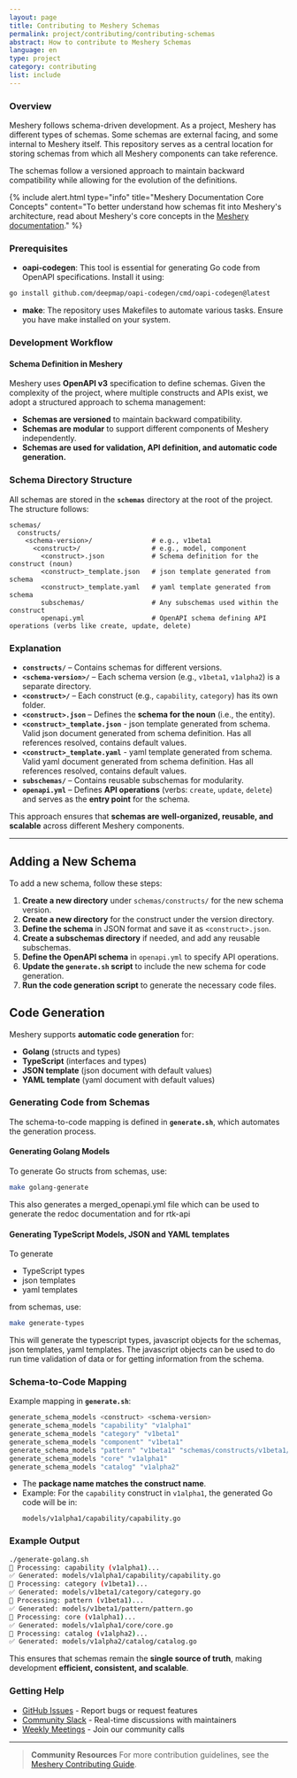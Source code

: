 ```yaml
---
layout: page
title: Contributing to Meshery Schemas
permalink: project/contributing/contributing-schemas
abstract: How to contribute to Meshery Schemas
language: en
type: project
category: contributing
list: include
---
```


### Overview
Meshery follows schema-driven development. As a project, Meshery has different types of schemas. Some schemas are external facing, and some internal to Meshery itself. This repository serves as a central location for storing schemas from which all Meshery components can take reference.

The schemas follow a versioned approach to maintain backward compatibility while allowing for the evolution of the definitions.

{% include alert.html type="info" title="Meshery Documentation Core Concepts" content="To better understand how schemas fit into Meshery's architecture, read about Meshery's core concepts in the <a href='https://docs.meshery.io/concepts/logical'>Meshery documentation</a>." %}

### Prerequisites
- **oapi-codegen**: This tool is essential for generating Go code from OpenAPI specifications. Install it using:

```bash
go install github.com/deepmap/oapi-codegen/cmd/oapi-codegen@latest
```

- **make**: The repository uses Makefiles to automate various tasks. Ensure you have make installed on your system.

### Development Workflow


#### **Schema Definition in Meshery**
Meshery uses **OpenAPI v3** specification to define schemas. Given the complexity of the project, where multiple constructs and APIs exist, we adopt a structured approach to schema management:
- **Schemas are versioned** to maintain backward compatibility.
- **Schemas are modular** to support different components of Meshery independently.
- **Schemas are used for validation, API definition, and automatic code generation.**

### **Schema Directory Structure**
All schemas are stored in the **`schemas`** directory at the root of the project. The structure follows:

```
schemas/
  constructs/
    <schema-version>/               # e.g., v1beta1
      <construct>/                  # e.g., model, component
        <construct>.json            # Schema definition for the construct (noun)
        <construct>_template.json   # json template generated from schema
        <construct>_template.yaml   # yaml template generated from schema
        subschemas/                 # Any subschemas used within the construct
        openapi.yml                 # OpenAPI schema defining API operations (verbs like create, update, delete)
```

### **Explanation**
- **`constructs/`** – Contains schemas for different versions.
- **`<schema-version>/`** – Each schema version (e.g., `v1beta1`, `v1alpha2`) is a separate directory.
- **`<construct>/`** – Each construct (e.g., `capability`, `category`) has its own folder.
- **`<construct>.json`** – Defines the **schema for the noun** (i.e., the entity).
- **`<construct>_template.json`** - json template generated from schema. Valid json document generated from schema definition. Has all references resolved, contains default values.
- **`<construct>_template.yaml`** - yaml template generated from schema. Valid yaml document generated from schema definition. Has all references resolved, contains default values.
- **`subschemas/`** – Contains reusable subschemas for modularity.
- **`openapi.yml`** – Defines **API operations** (verbs: `create`, `update`, `delete`) and serves as the **entry point** for the schema.

This approach ensures that **schemas are well-organized, reusable, and scalable** across different Meshery components.

---

## **Adding a New Schema**

To add a new schema, follow these steps:
1. **Create a new directory** under `schemas/constructs/` for the new schema version.
2. **Create a new directory** for the construct under the version directory.
3. **Define the schema** in JSON format and save it as `<construct>.json`.
4. **Create a subschemas directory** if needed, and add any reusable subschemas.
5. **Define the OpenAPI schema** in `openapi.yml` to specify API operations.
6. **Update the `generate.sh` script** to include the new schema for code generation.
7. **Run the code generation script** to generate the necessary code files.



## **Code Generation**
Meshery supports **automatic code generation** for:
- **Golang** (structs and types)
- **TypeScript** (interfaces and types)
- **JSON template** (json document with default values)
- **YAML template** (yaml document with default values)

### **Generating Code from Schemas**
The schema-to-code mapping is defined in **`generate.sh`**, which automates the generation process.

#### **Generating Golang Models**
To generate Go structs from schemas, use:
```bash
make golang-generate
```

This also generates a merged_openapi.yml file which can be used to generate the redoc documentation and for rtk-api

#### **Generating TypeScript Models, JSON and YAML templates**
To generate

- TypeScript types
- json templates
- yaml templates 

from schemas, use:  
```bash
make generate-types
```

This will generate the typescript types, javascript objects for the schemas, json templates, yaml templates.
The javascript objects can be used to do run time validation of data or for getting information from the schema.


### **Schema-to-Code Mapping**
Example mapping in **`generate.sh`**:
```bash
generate_schema_models <construct> <schema-version>
generate_schema_models "capability" "v1alpha1"
generate_schema_models "category" "v1beta1"
generate_schema_models "component" "v1beta1"
generate_schema_models "pattern" "v1beta1" "schemas/constructs/v1beta1/design/openapi.yml"
generate_schema_models "core" "v1alpha1"
generate_schema_models "catalog" "v1alpha2"
```
- The **package name matches the construct name**.
- Example: For the `capability` construct in `v1alpha1`, the generated Go code will be in:
  ```
  models/v1alpha1/capability/capability.go
  ```

### **Example Output**
```bash
./generate-golang.sh
🔹 Processing: capability (v1alpha1)...
✅ Generated: models/v1alpha1/capability/capability.go
🔹 Processing: category (v1beta1)...
✅ Generated: models/v1beta1/category/category.go
🔹 Processing: pattern (v1beta1)...
✅ Generated: models/v1beta1/pattern/pattern.go
🔹 Processing: core (v1alpha1)...
✅ Generated: models/v1alpha1/core/core.go
🔹 Processing: catalog (v1alpha2)...
✅ Generated: models/v1alpha2/catalog/catalog.go
```

This ensures that schemas remain the **single source of truth**, making development **efficient, consistent, and scalable**.




### Getting Help

- [GitHub Issues](https://github.com/meshery/schemas/issues) - Report bugs or request features
- [Community Slack](https://slack.layer5.io) - Real-time discussions with maintainers
- [Weekly Meetings](https://layer5.io/community/calendar) - Join our community calls

---
> **Community Resources**
> For more contribution guidelines, see the [Meshery Contributing Guide](https://github.com/meshery/meshery/blob/master/CONTRIBUTING.md).

